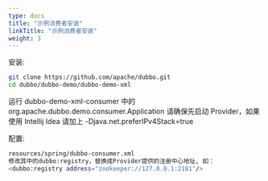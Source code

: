 ```yaml
---
type: docs
title: "示例消费者安装"
linkTitle: "示例消费者安装"
weight: 3
---
```


安装:

```sh
git clone https://github.com/apache/dubbo.git
cd dubbo/dubbo-demo/dubbo-demo-xml
```

运行 dubbo-demo-xml-consumer 中的 org.apache.dubbo.demo.consumer.Application
请确保先启动 Provider，如果使用 Intellij Idea 请加上 -Djava.net.preferIPv4Stack=true

配置:

```sh
resources/spring/dubbo-consumer.xml
修改其中的dubbo:registry，替换成Provider提供的注册中心地址, 如：
<dubbo:registry address="zookeeper://127.0.0.1:2181"/>
```